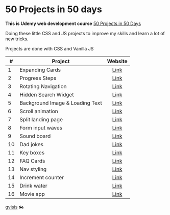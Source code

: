 
# 50 Projects in 50 days

**This is Udemy web development course** [50 Projects in 50 Days](https://www.udemy.com/course/50-projects-50-days/)

  

Doing these little CSS and JS projects to improve my skills and learn a lot of new tricks. 

Projects are done with CSS and Vanilla JS 

|#| Project | Website |
|-|----------|:-------------:|
|1| Expanding Cards | [Link](https://gvisis.github.io/50-projects-50-days/expanding-cards/) |
|2| Progress Steps | [Link](https://gvisis.github.io/50-projects-50-days/progress-steps/) |
|3| Rotating Navigation | [Link](https://gvisis.github.io/50-projects-50-days/rotating-navigation/) |
|4| Hidden Search Widget | [Link](https://gvisis.github.io/50-projects-50-days/hidden-search/) |
|5| Background Image & Loading Text | [Link](https://gvisis.github.io/50-projects-50-days/bg-loading/) |
|6| Scroll animation | [Link](https://gvisis.github.io/50-projects-50-days/scroll-animation/) |
|7| Split landing page | [Link](https://gvisis.github.io/50-projects-50-days/split-landing-page/) |
|8| Form input waves | [Link](https://gvisis.github.io/50-projects-50-days/form-input-wave/) |
|9| Sound board | [Link](https://gvisis.github.io/50-projects-50-days/sound-board/) |
|10| Dad jokes | [Link](https://gvisis.github.io/50-projects-50-days/dad-jokes/) |
|11| Key boxes | [Link](https://gvisis.github.io/50-projects-50-days/key-boxes/) |
|12| FAQ Cards | [Link](https://gvisis.github.io/50-projects-50-days/faq/) |
|13| Nav styling | [Link](https://gvisis.github.io/50-projects-50-days/nav-styling/) |
|14| Increment counter | [Link](https://gvisis.github.io/50-projects-50-days/increment-counter/) |
|15| Drink water | [Link](https://gvisis.github.io/50-projects-50-days/drink-water/) |
|16| Movie app | [Link](https://gvisis.github.io/50-projects-50-days/movie-app/) |

[gvisis](https://github.com/gvisis) :motorcycle:
